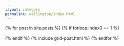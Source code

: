 ```yaml
---
layout: category
permalink: wellington/index.html
---
```


<div class="articles">
<!-- for post in site.categories.wellington -->
{% for post in site.posts %}
  {% if forloop.index0 == 1 %}
    <div class="block span1 promotion"><a href="#" class="advertisment">&nbsp;</a></div>
  {% endif %}
  {% include grid-post.html %}
{% endfor %}
</div>